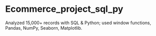 # Ecommerce_project_sql_py
Analyzed 15,000+ records with SQL &amp; Python; used window functions, Pandas, NumPy, Seaborn, Matplotlib.
